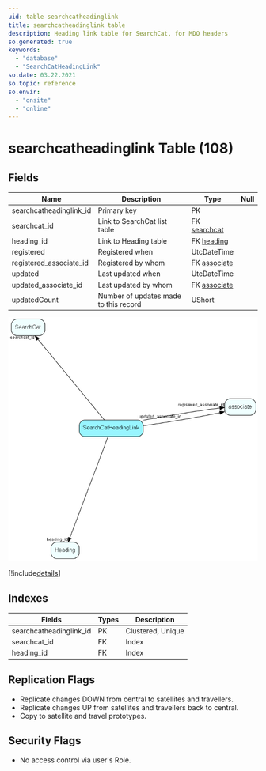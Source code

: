```yaml
---
uid: table-searchcatheadinglink
title: searchcatheadinglink table
description: Heading link table for SearchCat, for MDO headers
so.generated: true
keywords:
  - "database"
  - "SearchCatHeadingLink"
so.date: 03.22.2021
so.topic: reference
so.envir:
  - "onsite"
  - "online"
---
```


# searchcatheadinglink Table (108)

## Fields

| Name | Description | Type | Null |
|------|-------------|------|:----:|
|searchcatheadinglink\_id|Primary key|PK| |
|searchcat\_id|Link to SearchCat list table|FK [searchcat](searchcat.md)| |
|heading\_id|Link to Heading table|FK [heading](heading.md)| |
|registered|Registered when|UtcDateTime| |
|registered\_associate\_id|Registered by whom|FK [associate](associate.md)| |
|updated|Last updated when|UtcDateTime| |
|updated\_associate\_id|Last updated by whom|FK [associate](associate.md)| |
|updatedCount|Number of updates made to this record|UShort| |


![SearchCatHeadingLink table relationship diagram](./media/SearchCatHeadingLink.png)

[!include[details](./includes/SearchCatHeadingLink.md)]

## Indexes

| Fields | Types | Description |
|--------|-------|-------------|
|searchcatheadinglink\_id |PK |Clustered, Unique |
|searchcat\_id |FK |Index |
|heading\_id |FK |Index |

## Replication Flags

* Replicate changes DOWN from central to satellites and travellers.
* Replicate changes UP from satellites and travellers back to central.
* Copy to satellite and travel prototypes.

## Security Flags

* No access control via user's Role.

